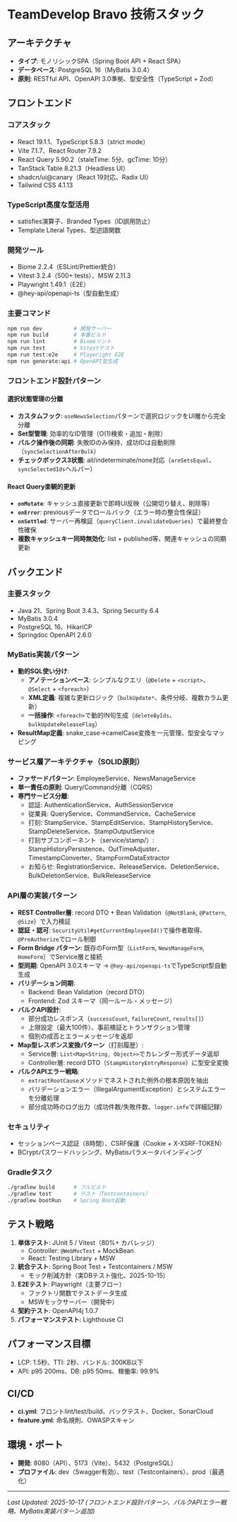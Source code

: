 # TeamDevelop Bravo 技術スタック

## アーキテクチャ

- **タイプ**: モノリシックSPA（Spring Boot API + React SPA）
- **データベース**: PostgreSQL 16（MyBatis 3.0.4）
- **原則**: RESTful API、OpenAPI 3.0準拠、型安全性（TypeScript + Zod）

## フロントエンド

### コアスタック
- React 19.1.1、TypeScript 5.8.3（strict mode）
- Vite 7.1.7、React Router 7.9.2
- React Query 5.90.2（staleTime: 5分、gcTime: 10分）
- TanStack Table 8.21.3（Headless UI）
- shadcn/ui@canary（React 19対応、Radix UI）
- Tailwind CSS 4.1.13

### TypeScript高度な型活用
- satisfies演算子、Branded Types（ID誤用防止）
- Template Literal Types、型述語関数

### 開発ツール
- Biome 2.2.4（ESLint/Prettier統合）
- Vitest 3.2.4（500+ tests）、MSW 2.11.3
- Playwright 1.49.1（E2E）
- @hey-api/openapi-ts（型自動生成）

### 主要コマンド
```bash
npm run dev          # 開発サーバー
npm run build        # 本番ビルド
npm run lint         # Biomeリント
npm run test         # Vitestテスト
npm run test:e2e     # Playwright E2E
npm run generate:api # OpenAPI型生成
```

### フロントエンド設計パターン

#### 選択状態管理の分離
- **カスタムフック**: `useNewsSelection`パターンで選択ロジックをUI層から完全分離
- **Set型管理**: 効率的なID管理（O(1)検索・追加・削除）
- **バルク操作後の同期**: 失敗IDのみ保持、成功IDは自動削除（`syncSelectionAfterBulk`）
- **チェックボックス3状態**: all/indeterminate/none対応（`areSetsEqual`、`syncSelectedIds`ヘルパー）

#### React Query楽観的更新
- **`onMutate`**: キャッシュ直接更新で即時UI反映（公開切り替え、削除等）
- **`onError`**: previousデータでロールバック（エラー時の整合性保証）
- **`onSettled`**: サーバー再検証（`queryClient.invalidateQueries`）で最終整合性確保
- **複数キャッシュキー同時無効化**: list + published等、関連キャッシュの同期更新

## バックエンド

### 主要スタック
- Java 21、Spring Boot 3.4.3、Spring Security 6.4
- MyBatis 3.0.4
- PostgreSQL 16、HikariCP
- Springdoc OpenAPI 2.6.0

### MyBatis実装パターン
- **動的SQL使い分け**:
  - **アノテーションベース**: シンプルなクエリ（`@Delete` + `<script>`、`@Select` + `<foreach>`）
  - **XML定義**: 複雑な更新ロジック（`bulkUpdate*`、条件分岐、複数カラム更新）
  - **一括操作**: `<foreach>`で動的IN句生成（`deleteByIds`、`bulkUpdateReleaseFlag`）
- **ResultMap定義**: snake_case→camelCase変換を一元管理、型安全なマッピング

### サービス層アーキテクチャ（SOLID原則）
- **ファサードパターン**: EmployeeService、NewsManageService
- **単一責任の原則**: Query/Command分離（CQRS）
- **専門サービス分離**:
  - 認証: AuthenticationService、AuthSessionService
  - 従業員: QueryService、CommandService、CacheService
  - 打刻: StampService、StampEditService、StampHistoryService、StampDeleteService、StampOutputService
  - 打刻サブコンポーネント（service/stamp/）: StampHistoryPersistence、OutTimeAdjuster、TimestampConverter、StampFormDataExtractor
  - お知らせ: RegistrationService、ReleaseService、DeletionService、BulkDeletionService、BulkReleaseService

### API層の実装パターン
- **REST Controller層**: record DTO + Bean Validation（`@NotBlank`, `@Pattern`, `@Size`）で入力検証
- **認証・認可**: `SecurityUtil#getCurrentEmployeeId()`で操作者取得、`@PreAuthorize`でロール制御
- **Form Bridge パターン**: 既存のForm型（`ListForm`, `NewsManageForm`, `HomeForm`）でService層と接続
- **型同期**: OpenAPI 3.0スキーマ → `@hey-api/openapi-ts`でTypeScript型自動生成
- **バリデーション同期**:
  - Backend: Bean Validation（record DTO）
  - Frontend: Zod スキーマ（同一ルール・メッセージ）
- **バルクAPI設計**:
  - 部分成功レスポンス（`successCount`, `failureCount`, `results[]`）
  - 上限設定（最大100件）、事前検証とトランザクション管理
  - 個別の成否とエラーメッセージを返却
- **Map型レスポンス変換パターン**（打刻履歴）:
  - Service層: `List<Map<String, Object>>`でカレンダー形式データ返却
  - Controller層: record DTO（`StampHistoryEntryResponse`）に型安全変換
- **バルクAPIエラー戦略**:
  - `extractRootCause`メソッドでネストされた例外の根本原因を抽出
  - バリデーションエラー（IllegalArgumentException）とシステムエラーを分離処理
  - 部分成功時のログ出力（成功件数/失敗件数、`logger.info`で詳細記録）

### セキュリティ
- セッションベース認証（8時間）、CSRF保護（Cookie + X-XSRF-TOKEN）
- BCryptパスワードハッシング、MyBatisパラメータバインディング

### Gradleタスク
```bash
./gradlew build      # フルビルド
./gradlew test       # テスト（Testcontainers）
./gradlew bootRun    # Spring Boot起動
```

## テスト戦略

1. **単体テスト**: JUnit 5 / Vitest（80%+ カバレッジ）
   - Controller: `@WebMvcTest` + MockBean
   - React: Testing Library + MSW
2. **統合テスト**: Spring Boot Test + Testcontainers / MSW
   - モック削減方針（実DBテスト強化、2025-10-15）
3. **E2Eテスト**: Playwright（主要フロー）
   - ファクトリ関数でテストデータ生成
   - MSWモックサーバー（開発中）
4. **契約テスト**: OpenAPI4j 1.0.7
5. **パフォーマンステスト**: Lighthouse CI

## パフォーマンス目標

- LCP: 1.5秒、TTI: 2秒、バンドル: 300KB以下
- API: p95 200ms、DB: p95 50ms、稼働率: 99.9%

## CI/CD

- **ci.yml**: フロントlint/test/build、バックテスト、Docker、SonarCloud
- **feature.yml**: 命名規則、OWASPスキャン

## 環境・ポート

- **開発**: 8080（API）、5173（Vite）、5432（PostgreSQL）
- **プロファイル**: dev（Swagger有効）、test（Testcontainers）、prod（最適化）

---
*Last Updated: 2025-10-17 (フロントエンド設計パターン、バルクAPIエラー戦略、MyBatis実装パターン追加)*
